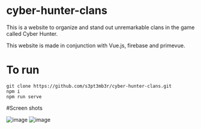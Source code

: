# cyber-hunter-clans

This is a website to organize and stand out unremarkable clans in the game called Cyber Hunter.

This website is made in conjunction with Vue.js, firebase and primevue.

# To run
```Shell
git clone https://github.com/s3pt3mb3r/cyber-hunter-clans.git
npm i
npm run serve
```

#Screen shots

![image](https://user-images.githubusercontent.com/33578715/136767632-46bcfb87-3c34-46aa-b982-b925c3cee839.png)
![image](https://user-images.githubusercontent.com/33578715/136767820-62db45ab-edcc-491f-a398-3d9ee13c68a5.png)
